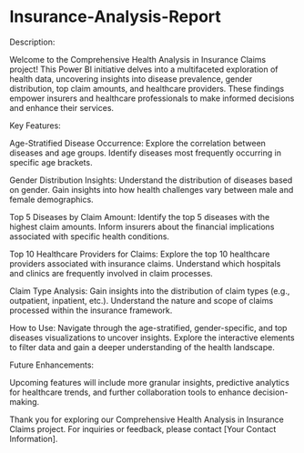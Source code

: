 # Insurance-Analysis-Report

Description:

Welcome to the Comprehensive Health Analysis in Insurance Claims project! This Power BI initiative delves into a multifaceted exploration of health data, uncovering insights into disease prevalence, gender distribution, top claim amounts, and healthcare providers. These findings empower insurers and healthcare professionals to make informed decisions and enhance their services.

Key Features:

Age-Stratified Disease Occurrence:
Explore the correlation between diseases and age groups.
Identify diseases most frequently occurring in specific age brackets.

Gender Distribution Insights:
Understand the distribution of diseases based on gender.
Gain insights into how health challenges vary between male and female demographics.

Top 5 Diseases by Claim Amount:
Identify the top 5 diseases with the highest claim amounts.
Inform insurers about the financial implications associated with specific health conditions.

Top 10 Healthcare Providers for Claims:
Explore the top 10 healthcare providers associated with insurance claims.
Understand which hospitals and clinics are frequently involved in claim processes.

Claim Type Analysis:
Gain insights into the distribution of claim types (e.g., outpatient, inpatient, etc.).
Understand the nature and scope of claims processed within the insurance framework.

How to Use:
Navigate through the age-stratified, gender-specific, and top diseases visualizations to uncover insights. Explore the interactive elements to filter data and gain a deeper understanding of the health landscape.

Future Enhancements:

Upcoming features will include more granular insights, predictive analytics for healthcare trends, and further collaboration tools to enhance decision-making.

Thank you for exploring our Comprehensive Health Analysis in Insurance Claims project. For inquiries or feedback, please contact [Your Contact Information].
